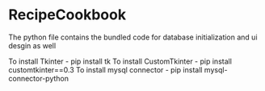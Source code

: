 # RecipeCookbook
The python file contains the bundled code for database initialization and ui desgin as well

To install Tkinter - pip install tk
To install CustomTkinter - pip install customtkinter==0.3
To install mysql connector -  pip install mysql-connector-python
